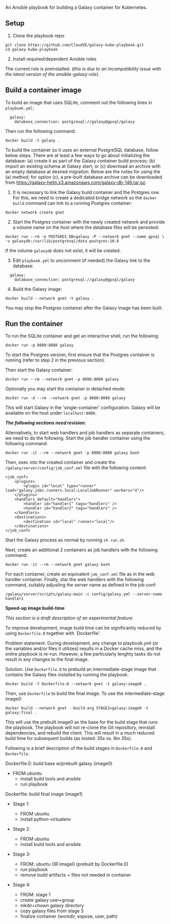 An Ansible playbook for building a Galaxy container for Kubernetes.

## Setup
1. Clone the playbook repo
```
git clone https://github.com/CloudVE/galaxy-kube-playbook.git
cd galaxy-kube-playbook
```

2. Install required/dependent Ansible roles

The current role is preinstalled. (*this is due to an incompatibility issue with
the latest version of the ansible-galaxy role*).


## Build a container image
To build an image that uses SQLite, comment out the following lines in
`playbook.yml`:

```
  galaxy:
    database_connection: postgresql://galaxy@gpsql/galaxy
```

Then run the following command:
```
docker build -t galaxy .
```

To build the container so it uses an external PostgreSQL database, follow
below steps. There are at least a few ways to go about initializing the
database: (a) create it as part of the Galaxy container build process; (b)
import an existing schema at Galaxy start; or (c) download an archive with
an empty database at desired migration. Below are the notes for using the (a)
method; for option (c), a pre-built database archive can be downloaded from
https://galaxy-helm.s3.amazonaws.com/galaxy-db-146.tar.gz.

1. It is necessary to link the Galaxy build container and the Postgres one. For
this, we need to create a dedicated bridge network so the `docker build` 
command can link to a running Postgres container:
```
docker network create gnet
```

2. Start the Postgres container with the newly created network and provide a
volume name on the host where the database files will be persisted:
```
docker run --rm -e POSTGRES_DB=galaxy -P --network gnet --name gpsql \
-v galaxydb:/var/lib/postgresql/data postgres:10.6
```
If the volume `galaxydb` does not exist, it will be created.


3. Edit `playbook.yml` to uncomment (if needed) the Galaxy link to the database:
```
  galaxy:
    database_connection: postgresql://galaxy@gpsql/galaxy
```

4. Build the Galaxy image:
```
docker build --network gnet -t galaxy .
```
You may stop the Postgres container after the Galaxy image has been built.

## Run the container
To run the SQLite container and get an interactive shell, run the following:
```
docker run -p 8080:8080 galaxy
```

To start the Postgres version, first ensure that the Postgres container is running (refer to step 2
in the previous section). 

Then start the Galaxy container:
```
docker run --rm --network gnet -p 8080:8080 galaxy
```
Optionally you may start the container in detached mode:
```
docker run -d --rm --network gnet -p 8080:8080 galaxy
```

This will start Galaxy in the 'single-container' configuration.  Galaxy will be available on the
host under `localhost:8080`.

***The following sections need revision:***

Alternatively, to start web handlers and job handlers as separate containers,
we need to do the following.
Start the job handler container using the following command:
```
docker run -it --rm --network gnet -p 8080:8080 galaxy bash
```

Then, exec into the created container and create the
`/galaxy/server/config/job_conf.xml` file with the following content:

```
<job_conf>
    <plugins>
        <plugin id="local" type="runner" load="galaxy.jobs.runners.local:LocalJobRunner" workers="4"/>
    </plugins>
    <handlers default="handlers">
        <handler id="handler1" tags="handlers" />
        <handler id="handler2" tags="handlers" />
    </handlers>
    <destinations>
        <destination id="local" runner="local"/>
    </destinations>
</job_conf>
```

Start the Galaxy process as normal by running `sh run.sh`.

Next, create an additional 2 containers as job handlers with the following command:

```
docker run -it --rm --network gnet galaxy bash
```

For each container, create an equivalent `job_conf.xml` file as in the web
handler container. Finally, star the web handlers with the following command,
suitably adjusting the server name as defined in the job conf:

```
/galaxy/server/scripts/galaxy-main -c config/galaxy.yml --server-name handler1
```

**Speed-up image build-time**

*This section is a draft description of an experimental feature.*

To improve development, image build time can be significantly reduced by using `Dockerfile.0`
together with `Dockerfile'.

Problem statement. During development, any change to playbook.yml (or the variables and/or files it
utilizes) results in a Docker cache miss, and the entire playbook is re-run. However, a few particularly
lenghty tasks do not result in any changes to the final image. 

Solution. Use `Dockerfile.0` to prebuild an intermediate-stage image that contains the Galaxy files
installed by running the playbook:

`docker build -f Dockerfile.0 --network gnet -t galaxy:image0 .`

Then, use `Dockerfile` to build the final image. To use the intermediate-stage image0:

`docker build --network gnet --build-arg STAGE2=galaxy:image0 -t galaxy:final .`

This will use the prebuilt image0 as the base for the build stage that runs the playbook. The
playbook will not re-clone the Git repository, reinstall dependencies, and rebuild the client. This
will result in a much reduced build time for subsequent builds (as tested: 35s vs. 6m 35s).

Following is a brief description of the build stages in `Dockerfile.0` and `Dockerfile`.

Dockerfile.0: build base w/prebuilt galaxy (image0)
- FROM ubuntu
    - install build tools and ansible
    - run playbook

Dockerfile: build final image (image1)
- Stage 1: 
    - FROM ubuntu
    - install python-virtualenv

- Stage 2: 
    - FROM ubuntu
    - install build tools and ansible

- Stage 3:
    - FROM: ubuntu OR image0 (prebuilt by Dockerfile.0)
    - run playbook
    - remove build artifacts + files not needed in container

- Stage 4:
    - FROM: stage 1
    - create galaxy user+group
    - mkdir+chown galaxy directory
    - copy galaxy files from stage 3
    - finalize container (workdir, expose, user, path)
